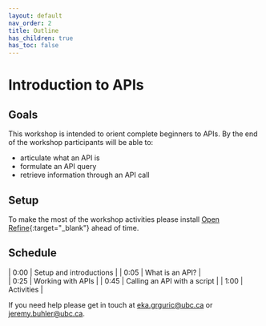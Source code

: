 ```yaml
---
layout: default
nav_order: 2
title: Outline
has_children: true
has_toc: false
---
```

# Introduction to APIs

## Goals

This workshop is intended to orient complete beginners to APIs. By the end of the workshop participants will be able to:

- articulate what an API is
- formulate an API query
- retrieve information through an API call

## Setup
To make the most of the workshop activities please install [Open Refine](https://openrefine.org/download.html){:target="_blank"} ahead of time.

## Schedule

| 0:00 | Setup and introductions |
| 0:05  | What is an API? |     
| 0:25  | Working with APIs |
| 0:45 | Calling an API with a script |
| 1:00 | Activities |

If you need help please get in touch at [eka.grguric@ubc.ca](mailto:eka.grguric@ubc.ca) or [jeremy.buhler@ubc.ca](mailto:jeremy.buhler@ubc.ca).
